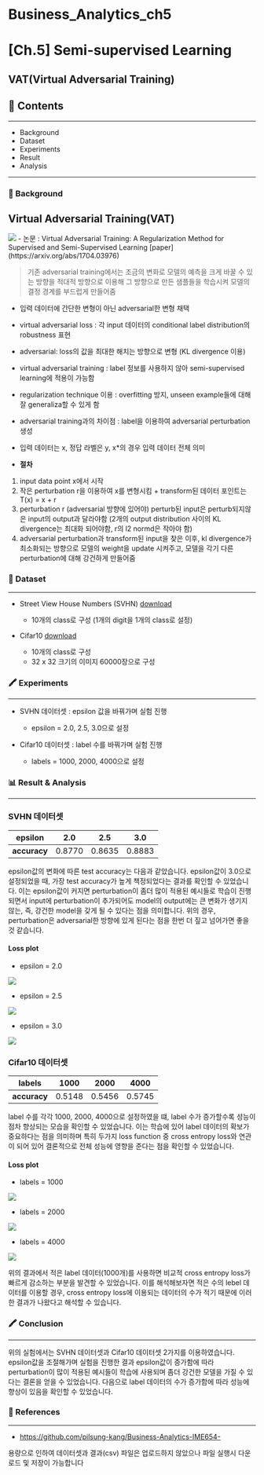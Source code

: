 # Business_Analytics_ch5
# **[Ch.5] Semi-supervised Learning**
## VAT(Virtual Adversarial Training)

## 📂 Contents
-----------------------------
* Background
* Dataset
* Experiments
* Result
* Analysis

-----------------------------
### :pushpin: Background

## **Virtual Adversarial Training(VAT)**
<img src="./imgs/ba5/vat.jpg">
- 논문 : Virtual Adversarial Training: A Regularization Method for Supervised and Semi-Supervised Learning [paper](https://arxiv.org/abs/1704.03976)

> 기존 adversarial training에서는 조금의 변화로 모델의 예측을 크게 바꿀 수 있는 방향을 적대적 방향으로 
이용해 그 방향으로 만든 샘플들을 학습시켜 모델의 결정 경계를 부드럽게 만들어줌

- 입력 데이터에 간단한 변형이 아닌 adversarial한 변형 채택
- virtual adversarial loss : 각 input 데이터의 conditional label distribution의 robustness 표현
- adversarial: loss의 값을 최대한 해치는 방향으로 변형 (KL divergence 이용)
- virtual adversarial training : label 정보를 사용하지 않아 semi-supervised learning에 적용이 가능함
- regularization technique 이용 : overfitting 방지, unseen example들에 대해 잘 generaliza할 수 있게 함
- adversarial training과의 차이점 : label을 이용하여 adversarial perturbation 생성
- 입력 데이터는 x, 정답 라벨은 y, x*의 경우 입력 데이터 전체 의미

- **절차**
1. input data point x에서 시작
2. 작은 perturbation r을 이용하여 x를 변형시킴 + transform된 데이터 포인트는 T(x) = x + r
3. perturbation r (adversarial 방향에 있어야) perturb된 input은 perturb되지않은 input의 output과 달라야함 (2개의 output distribution 사이의 KL divergence는 최대화 되어야함,  r의 l2 normd은 작아야 함)
4. adversarial perturbation과 transform된 input을 찾은 이후, kl divergence가 최소화되는 방향으로 모델의 weight을 update 시켜주고, 모델을 각기 다른 perturbation에 대해 강건하게 만들어줌

### 📂 Dataset
----------------------------
* Street
View House Numbers (SVHN) [download](http://ufldl.stanford.edu/housenumbers/)
    - 10개의 class로 구성 (1개의 digit을 1개의 class로 설정)


* Cifar10 [download](https://www.cs.toronto.edu/~kriz/cifar.html)
    - 10개의 class로 구성
    - 32 x 32 크기의 이미지 60000장으로 구성


### 🖍️ Experiments
----------------------------
- SVHN 데이터셋 : epsilon 값을 바꿔가며 실험 진행
    - epsilon = 2.0, 2.5, 3.0으로 설정

- Cifar10 데이터셋 : label 수를 바꿔가며 실험 진행
    - labels = 1000, 2000, 4000으로 설정

### 📊 Result & Analysis
------------------------------
### **SVHN 데이터셋**

|**epsilon**|2.0|2.5|3.0|
|:--:|:--:|:--:|:--:|
|**accuracy**|0.8770|0.8635|0.8883|

epsilon값의 변화에 따른 test accuracy는 다음과 같았습니다. epsilon값이 3.0으로 설정되었을 때, 가장 test accuracy가 높게 책정되었다는 결과를 확인할 수 있었습니다. 이는 epsilon값이 커지면 perturbation이 좀더 많이 적용된 예시들로 학습이 진행되면서 input에 perturbation이 추가되어도 model의 output에는 큰 변화가 생기지 않는, 즉, 강건한 model을 갖게 될 수 있다는 점을 의미합니다. 위의 경우, perturbation은 adversarial한 방향에 있게 된다는 점을 한번 더 짚고 넘어가면 좋을 것 같습니다.

#### **Loss plot** 

- epsilon = 2.0
<img src="./imgs/ba5/svh_2.0.png">

- epsilon = 2.5
<img src="./imgs/ba5/svhn_2.5.png">

- epsilon = 3.0
<img src="./imgs/ba5/svhn_3.0.png">


### **Cifar10 데이터셋**

|**labels**|1000|2000|4000|
|:--:|:--:|:--:|:--:|
|**accuracy**|0.5148|0.5456|0.5745|

label 수를 각각 1000, 2000, 4000으로 설정하였을 떄, label 수가 증가할수록 성능이 점차 향상되는 모습을 확인할 수 있었습니다. 이는 학습에 있어 label 데이터의 확보가 중요하다는 점을 의미하며 특히 두가지 loss function 중 cross entropy loss와 연관이 되어 있어 결론적으로 전체 성능에 영향을 준다는 점을 확인할 수 있었습니다.

#### **Loss plot**

- labels = 1000
<img src="./imgs/ba5/cifar10_1000.png">

- labels = 2000
<img src="./imgs/ba5/cifar10_2000.png">

- labels = 4000
<img src="./imgs/ba5/cifar10_4000.png">

위의 결과에서 적은 label 데이터(1000개)를 사용하면 비교적 cross entropy loss가 빠르게 감소하는 부분을 발견할 수 있었습니다. 이를 해석해보자면 적은 수의 lebel 데이터를 이용할 경우, cross entropy loss에 이용되는 데이터의 수가 적기 때문에 이러한 결과가 나왔다고 해석할 수 있습니다.

### 🖍️ Conclusion
------------------------------
위의 실험에서는 SVHN 데이터셋과 Cifar10 데이터셋 2가지를 이용하였습니다. epsilon값을 조절해가며 실험을 진행한 결과 epsilon값이 증가함에 따라 perturbation이 많이 적용된 예시들이 학습에 사용되며 좀더 강건한 모델을 가질 수 있다는 결론을 얻을 수 있었습니다. 다음으로 label 데이터의 수가 증가함에 따라 성능에 향상이 있음을 확인할 수 있었습니다. 

### 📂 References
------------------------------
* https://github.com/pilsung-kang/Business-Analytics-IME654-

용량으로 인하여 데이터셋과 결과(csv) 파일은 업로드하지 않았으나 파일 실행시 다운로드 및 저장이 가능합니다
